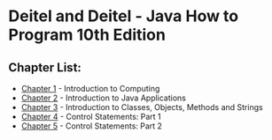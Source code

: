 # Deitel and Deitel - Java How to Program 10th Edition

## Chapter List:

* [Chapter 1]() - Introduction to Computing
* [Chapter 2](https://github.com/Imlucky77/Javacup/tree/master/src/howtoprogram) - Introduction to Java Applications
* [Chapter 3]() - Introduction to Classes, Objects, Methods and Strings
* [Chapter 4]() - Control Statements: Part 1
* [Chapter 5]() - Control Statements: Part 2
